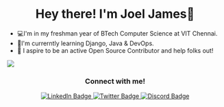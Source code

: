 <h1 align="center"> Hey there! I'm Joel James👋</h1>

<!--
**Lyon03/Lyon03** is a ✨ _special_ ✨ repository because its `README.md` (this file) appears on your GitHub profile.

Here are some ideas to get you started:

- 🔭 I’m currently working on ...
- 🌱 I’m currently learning ...
- 👯 I’m looking to collaborate on ...
- 🤔 I’m looking for help with ...
- 💬 Ask me about ...
- 📫 How to reach me: ...e
- 😄 Pronouns: ...
- ⚡ Fun fact: ...
-->
- 💻I'm in my freshman year of BTech Computer Science at VIT Chennai.
- 📝I'm currerntly learning Django, Java & DevOps.
- 👯 I aspire to be an active Open Source Contributor and help folks out!

<img align= "center" src="https://github-readme-stats.vercel.app/api?usernvame=Lyon03&show_icons=true&theme=tokyonight&hide=stars" />

<h3 align = "center"> Connect with me! </h3>
<div id="badges" align = center>
  <a href="https://www.linkedin.com/in/joel-james-kott/">
    <img src="https://img.shields.io/badge/LinkedIn-blue?style=for-the-badge&logo=linkedin&logoColor=white" alt="LinkedIn Badge"/>
  </a>
  <a href="https://twitter.com/JoelsTechTwt">
    <img src="https://img.shields.io/badge/Twitter-blue?style=for-the-badge&logo=twitter&logoColor=white" alt="Twitter Badge"/>
  </a>
  <a href="https://discordapp.com/users/401341832232960000">
    <img src="https://img.shields.io/badge/Discord-blue?style=for-the-badge&logo=Discord&logoColor=white" alt="Discord Badge"/>
  </a>
</div>
